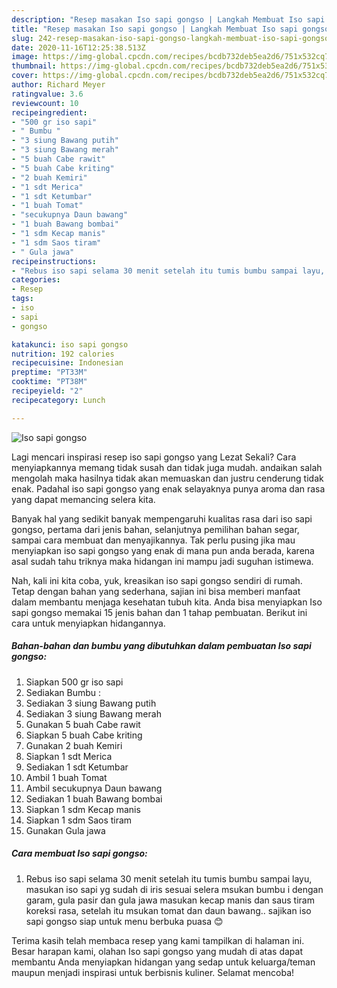 ```yaml
---
description: "Resep masakan Iso sapi gongso | Langkah Membuat Iso sapi gongso Yang Menggugah Selera"
title: "Resep masakan Iso sapi gongso | Langkah Membuat Iso sapi gongso Yang Menggugah Selera"
slug: 242-resep-masakan-iso-sapi-gongso-langkah-membuat-iso-sapi-gongso-yang-menggugah-selera
date: 2020-11-16T12:25:38.513Z
image: https://img-global.cpcdn.com/recipes/bcdb732deb5ea2d6/751x532cq70/iso-sapi-gongso-foto-resep-utama.jpg
thumbnail: https://img-global.cpcdn.com/recipes/bcdb732deb5ea2d6/751x532cq70/iso-sapi-gongso-foto-resep-utama.jpg
cover: https://img-global.cpcdn.com/recipes/bcdb732deb5ea2d6/751x532cq70/iso-sapi-gongso-foto-resep-utama.jpg
author: Richard Meyer
ratingvalue: 3.6
reviewcount: 10
recipeingredient:
- "500 gr iso sapi"
- " Bumbu "
- "3 siung Bawang putih"
- "3 siung Bawang merah"
- "5 buah Cabe rawit"
- "5 buah Cabe kriting"
- "2 buah Kemiri"
- "1 sdt Merica"
- "1 sdt Ketumbar"
- "1 buah Tomat"
- "secukupnya Daun bawang"
- "1 buah Bawang bombai"
- "1 sdm Kecap manis"
- "1 sdm Saos tiram"
- " Gula jawa"
recipeinstructions:
- "Rebus iso sapi selama 30 menit setelah itu tumis bumbu sampai layu, masukan iso sapi yg sudah di iris sesuai selera msukan bumbu i dengan garam, gula pasir dan gula jawa masukan kecap manis dan saus tiram koreksi rasa, setelah itu msukan tomat dan daun bawang.. sajikan iso sapi gongso siap untuk menu berbuka puasa 😊"
categories:
- Resep
tags:
- iso
- sapi
- gongso

katakunci: iso sapi gongso 
nutrition: 192 calories
recipecuisine: Indonesian
preptime: "PT33M"
cooktime: "PT38M"
recipeyield: "2"
recipecategory: Lunch

---
```



![Iso sapi gongso](https://img-global.cpcdn.com/recipes/bcdb732deb5ea2d6/751x532cq70/iso-sapi-gongso-foto-resep-utama.jpg)

Lagi mencari inspirasi resep iso sapi gongso yang Lezat Sekali? Cara menyiapkannya memang tidak susah dan tidak juga mudah. andaikan salah mengolah maka hasilnya tidak akan memuaskan dan justru cenderung tidak enak. Padahal iso sapi gongso yang enak selayaknya punya aroma dan rasa yang dapat memancing selera kita.

Banyak hal yang sedikit banyak mempengaruhi kualitas rasa dari iso sapi gongso, pertama dari jenis bahan, selanjutnya pemilihan bahan segar, sampai cara membuat dan menyajikannya. Tak perlu pusing jika mau menyiapkan iso sapi gongso yang enak di mana pun anda berada, karena asal sudah tahu triknya maka hidangan ini mampu jadi suguhan istimewa.




Nah, kali ini kita coba, yuk, kreasikan iso sapi gongso sendiri di rumah. Tetap dengan bahan yang sederhana, sajian ini bisa memberi manfaat dalam membantu menjaga kesehatan tubuh kita. Anda bisa menyiapkan Iso sapi gongso memakai 15 jenis bahan dan 1 tahap pembuatan. Berikut ini cara untuk menyiapkan hidangannya.

<!--inarticleads1-->

##### Bahan-bahan dan bumbu yang dibutuhkan dalam pembuatan Iso sapi gongso:

1. Siapkan 500 gr iso sapi
1. Sediakan  Bumbu :
1. Sediakan 3 siung Bawang putih
1. Sediakan 3 siung Bawang merah
1. Gunakan 5 buah Cabe rawit
1. Siapkan 5 buah Cabe kriting
1. Gunakan 2 buah Kemiri
1. Siapkan 1 sdt Merica
1. Sediakan 1 sdt Ketumbar
1. Ambil 1 buah Tomat
1. Ambil secukupnya Daun bawang
1. Sediakan 1 buah Bawang bombai
1. Siapkan 1 sdm Kecap manis
1. Siapkan 1 sdm Saos tiram
1. Gunakan  Gula jawa




<!--inarticleads2-->

##### Cara membuat Iso sapi gongso:

1. Rebus iso sapi selama 30 menit setelah itu tumis bumbu sampai layu, masukan iso sapi yg sudah di iris sesuai selera msukan bumbu i dengan garam, gula pasir dan gula jawa masukan kecap manis dan saus tiram koreksi rasa, setelah itu msukan tomat dan daun bawang.. sajikan iso sapi gongso siap untuk menu berbuka puasa 😊




Terima kasih telah membaca resep yang kami tampilkan di halaman ini. Besar harapan kami, olahan Iso sapi gongso yang mudah di atas dapat membantu Anda menyiapkan hidangan yang sedap untuk keluarga/teman maupun menjadi inspirasi untuk berbisnis kuliner. Selamat mencoba!
